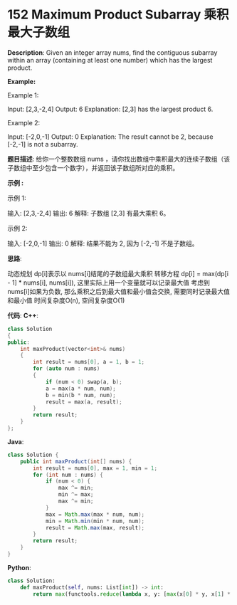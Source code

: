 # 152 Maximum Product Subarray 乘积最大子数组

__Description__:
Given an integer array nums, find the contiguous subarray within an array (containing at least one number) which has the largest product.

__Example:__

Example 1:

Input: [2,3,-2,4]
Output: 6
Explanation: [2,3] has the largest product 6.

Example 2:

Input: [-2,0,-1]
Output: 0
Explanation: The result cannot be 2, because [-2,-1] is not a subarray.

__题目描述__:
给你一个整数数组 nums ，请你找出数组中乘积最大的连续子数组（该子数组中至少包含一个数字），并返回该子数组所对应的乘积。

__示例 :__

示例 1:

输入: [2,3,-2,4]
输出: 6
解释: 子数组 [2,3] 有最大乘积 6。

示例 2:

输入: [-2,0,-1]
输出: 0
解释: 结果不能为 2, 因为 [-2,-1] 不是子数组。

__思路__:

动态规划
dp[i]表示以 nums[i]结尾的子数组最大乘积
转移方程 dp[i] = max(dp[i - 1] * nums[i], nums[i]), 这里实际上用一个变量就可以记录最大值
考虑到 nums[i]如果为负数, 那么乘积之后到最大值和最小值会交换, 需要同时记录最大值和最小值
时间复杂度O(n), 空间复杂度O(1)

__代码__:
__C++__:

```C++
class Solution 
{
public:
    int maxProduct(vector<int>& nums) 
    {
        int result = nums[0], a = 1, b = 1;
        for (auto num : nums)
        {
            if (num < 0) swap(a, b);
            a = max(a * num, num);
            b = min(b * num, num);
            result = max(a, result);
        }
        return result;
    }
};
```

__Java__:

```Java
class Solution {
    public int maxProduct(int[] nums) {
        int result = nums[0], max = 1, min = 1;
        for (int num : nums) {
            if (num < 0) {
                max ^= min;
                min ^= max;
                max ^= min;
            }
            max = Math.max(max * num, num);
            min = Math.min(min * num, num);
            result = Math.max(max, result);
        }
        return result;
    }
}
```

__Python__:

```Python
class Solution:
    def maxProduct(self, nums: List[int]) -> int:
        return max(functools.reduce(lambda x, y: [max(x[0] * y, x[1] * y, y), min(x[1] * y, x[0] * y, y), max(x)], nums[1:], [nums[0], nums[0], nums[0]]))
```
